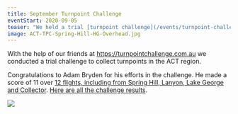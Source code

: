 ```yaml
---
title: September Turnpoint Challenge
eventStart: 2020-09-05
teaser: "We held a trial [turnpoint challenge](/events/turnpoint-challenge-sep-2020) during September."
image: ACT-TPC-Spring-Hill-HG-Overhead.jpg
---
```

With the help of our friends at https://turnpointchallenge.com.au we conducted a trial challenge to collect turnpoints in the ACT region.

Congratulations to Adam Bryden for his efforts in the challenge.
He made a score of 11 over [12 flights, including from Spring Hill, Lanyon, Lake George and Collector](https://l.facebook.com/l.php?u=https%3A%2F%2Fmap.turnpointchallenge.com.au%2Findex.html%3Fsafano%3D301606687%26catid%3D1%26typeid%3D1%26compid%3D5%26fbclid%3DIwAR08uaVFIu8esKX2FaCh7MEZ-sIgRiNRHD2xNyLrjTbxQPVDltmAztBpGJo&h=AT0W-CG_mY9a9EFFk4NW_fW_EBqpliwk8_SGM3Ki_K3zOunp_gVLeHjihNKgcVHJv-Unhxvy5VnMD8fvOqCUjFckC2zD2J1EYRsjDHYEsmtfKchHVblHN_z6bA&__tn__=-UK-R&c[0]=AT2Cl5D1i7CXNKEbwNTPP1R8_wYbfw-n6jdPVdbmcanUhsNllvQEUw_pqnasMC4e8gcHvmNhPVl-WVUEebYDp1KrwQmWI_E3575qlWzMH_-yGWRWKDX9g84xYumiamDo6i_ERAj5pFf3DaV0j9Sq6Y5Sn4hQK0Rm).
[Here are all the challenge results](https://www.turnpointchallenge.com.au/results?chl=5).

![](/images/ACT-TPC-Lake-George-Launch.jpg)

